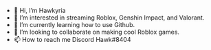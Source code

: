 - 👋 Hi, I’m Hawkyria
- 👀 I’m interested in streaming Roblox, Genshin Impact, and Valorant.
- 🌱 I’m currently learning how to use Github.
- 💞️ I’m looking to collaborate on making cool Roblox games.
- 📫 How to reach me Discord Hawk#8404

<!---
WarriorHawk/WarriorHawk is a ✨ special ✨ repository because its `README.md` (this file) appears on your GitHub profile.
You can click the Preview link to take a look at your changes.
--->
